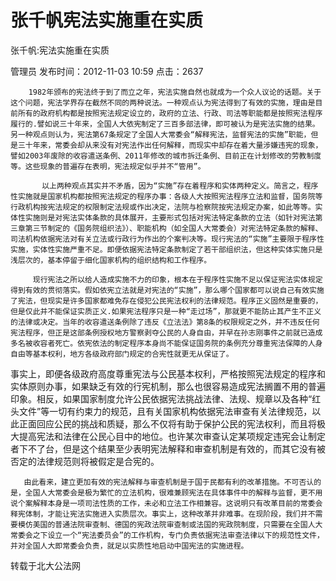 # 张千帆宪法实施重在实质  
张千帆:宪法实施重在实质

管理员 发布时间：2012-11-03 10:59  点击：2637

        1982年颁布的宪法终于到了而立之年，宪法实施自然也就成为一个众人议论的话题。关于这个问题，宪法学界存在截然不同的两种说法。一种观点认为宪法得到了有效的实施，理由是目前所有的政府机构都是按照宪法规定设立的，政府的立法、行政、司法等职能都是按照宪法程序履行的.譬如说三十年来，全国人大依宪制定了三百多部法律，即可被认为是宪法实施的结果。另一种观点则认为，宪法第67条规定了全国人大常委会“解释宪法，监督宪法的实施”职能，但是三十年来，常委会却从来没有对宪法作出任何解释，而现实中却存在着大量涉嫌违宪的现象，譬如2003年废除的收容遣送条例、2011年修改的城市拆迁条例、目前正在计划修改的劳教制度等。这些现象的普遍存在表明，宪法规定似乎并不“管用”。

           以上两种观点其实并不矛盾，因为“实施”存在着程序和实体两种定义。简言之，程序性实施就是国家机构都按照宪法规定的程序办事：各级人大按照宪法程序立法和监督，国务院等行政机构按宪法规定的权限制定法规或作出决定，法院与检察院按宪法规定办案，如此等等。实体性实施则是对宪法实体条款的具体展开，主要形式包括对宪法特定条款的立法（如针对宪法第三章第三节制定的《国务院组织法》）、职能机构（如全国人大常委会）对宪法特定条款的解释、司法机构依据宪法对有关立法或行政行为作出的个案判决等。现行宪法的“实施”主要限于程序性实施，实体性实施严重不足。即便依据宪法特定条款制定了若干部组织法，但这种实体实施只是浅层次的，基本停留于细化国家机构的组织结构和工作程序。

         现行宪法之所以给人造成实施不力的印象，根本在于程序性实施不足以保证宪法实体规定得到有效的贯彻落实。假如依宪立法就是对宪法的“实施”，那么哪个国家都可以说自己有效实施了宪法，但现实是许多国家都难免存在侵犯公民宪法权利的法律规范。程序正义固然是重要的，但是仅此并不能保证实质正义.如果宪法程序只是一种“走过场”，那就更不能防止其产生不正义的法律或决定。当年的收容遣送条例除了违反《立法法》第8条的权限规定之外，并不违反任何宪法程序，但正是这部条例授权地方警察剥夺公民的人身自由，并早在孙志刚事件之前就已造成多名被收容者死亡。依宪依法的制定程序本身尚不能保证国务院的条例充分尊重宪法保障的人身自由等基本权利，地方各级政府部门规定的合宪性就更无从保证了。

  事实上，即便各级政府高度尊重宪法与公民基本权利，严格按照宪法规定的程序和实体原则办事，如果缺乏有效的行宪机制，那么也很容易造成宪法搁置不用的普遍印象。相反，如果国家制度允许公民依据宪法挑战法律、法规、规章以及各种“红头文件”等一切有约束力的规范，且有关国家机构依据宪法审查有关法律规范，以此正面回应公民的挑战和质疑，那么不仅将有助于保护公民的宪法权利，而且将极大提高宪法和法律在公民心目中的地位。也许某次审查认定某项规定违宪会让制定者下不了台，但是这个结果至少表明宪法解释和审查机制是有效的，而其它没有被否定的法律规范则将被假定是合宪的。

       由此看来，建立更加有效的宪法解释与审查机制是于国于民都有利的改革措施。不可否认的是，全国人大常委会是极为繁忙的立法机构，很难兼顾宪法在具体事件中的解释与监督，更不用说个案解释本身是一项司法性质的工作，未必和立法工作相兼容。这说明只有改革目前的常委会释宪体制，才能让宪法实施进入实质层次。事实上，这种改革并非难事。在现阶段，我们并不需要模仿美国的普通法院审查制、德国的宪政法院审查制或法国的宪政院制度，只需要在全国人大常委会之下设立一个“宪法委员会”的工作机构，专门负责依据宪法审查法律以下的规范性文件，并对全国人大即常委会负责，就足以实质性地启动中国宪法的实施进程。

转载于北大公法网